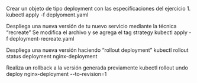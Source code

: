 
Crear un objeto de tipo deployment con las especificaciones del ejercicio 1.
kubectl apply -f deplyoment.yaml

Despliega una nueva versión de tu nuevo servicio mediante la técnica “recreate”
Se modifica el archivo y se agrega el tag strategy
kubectl apply -f deployment-recreate.yaml

Despliega una nueva versión haciendo “rollout deployment”
kubectl rollout status deployment nginx-deployment

Realiza un rollback a la versión generada previamente
kubectl rollout undo deploy nginx-deployment --to-revision=1
